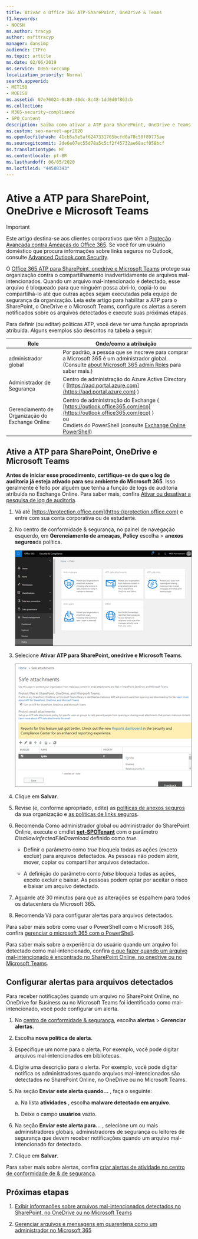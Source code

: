 ```yaml
---
title: Ativar o Office 365 ATP-SharePoint, OneDrive & Teams
f1.keywords:
- NOCSH
ms.author: tracyp
author: msfttracyp
manager: dansimp
audience: ITPro
ms.topic: article
ms.date: 02/06/2019
ms.service: O365-seccomp
localization_priority: Normal
search.appverid:
- MET150
- MOE150
ms.assetid: 07e76024-0c80-40dc-8c48-1dd0d0f863cb
ms.collection:
- M365-security-compliance
- SPO_Content
description: Saiba como ativar a ATP para SharePoint, OneDrive e Teams, incluindo como definir alertas para arquivos detectados.
ms.custom: seo-marvel-apr2020
ms.openlocfilehash: 41cb5a5e5af6247331765bcfd0a78c50f89775ae
ms.sourcegitcommit: 2de6e07ec55d78a5c5cf2f45732ae68acf058bcf
ms.translationtype: MT
ms.contentlocale: pt-BR
ms.lasthandoff: 06/05/2020
ms.locfileid: "44588343"
---
```

# <a name="turn-on-atp-for-sharepoint-onedrive-and-microsoft-teams"></a>Ative a ATP para SharePoint, OneDrive e Microsoft Teams

> [!IMPORTANT]
> Este artigo destina-se aos clientes corporativos que têm a [Proteção Avançada contra Ameaças do Office 365](office-365-atp.md). Se você for um usuário doméstico que procura informações sobre links seguros no Outlook, consulte [Advanced Outlook.com Security](https://support.microsoft.com/office/882d2243-eab9-4545-a58a-b36fee4a46e2).

O [Office 365 ATP para SharePoint, onedrive e Microsoft Teams](atp-for-spo-odb-and-teams.md) protege sua organização contra o compartilhamento inadvertidamente de arquivos mal-intencionados. Quando um arquivo mal-intencionado é detectado, esse arquivo é bloqueado para que ninguém possa abri-lo, copiá-lo ou compartilhá-lo até que outras ações sejam executadas pela equipe de segurança da organização. Leia este artigo para habilitar a ATP para o SharePoint, o OneDrive e o Microsoft Teams, configure os alertas a serem notificados sobre os arquivos detectados e execute suas próximas etapas.

Para definir (ou editar) políticas ATP, você deve ter uma função apropriada atribuída. Alguns exemplos são descritos na tabela a seguir:

|Role|Onde/como a atribuição|
|---------|---------|
|administrador global|Por padrão, a pessoa que se inscreve para comprar a Microsoft 365 é um administrador global. (Consulte [about Microsoft 365 admin Roles](https://docs.microsoft.com/microsoft-365/admin/add-users/about-admin-roles) para saber mais.)|
|Administrador de Segurança|Centro de administração do Azure Active Directory ( [https://aad.portal.azure.com](https://aad.portal.azure.com) )|
|Gerenciamento de Organização do Exchange Online|Centro de administração do Exchange ( [https://outlook.office365.com/ecp](https://outlook.office365.com/ecp) ) <br>ou <br>  Cmdlets do PowerShell (consulte [Exchange Online PowerShell](https://docs.microsoft.com/powershell/exchange/exchange-online/exchange-online-powershell))|

## <a name="turn-on-atp-for-sharepoint-onedrive-and-microsoft-teams"></a>Ative a ATP para SharePoint, OneDrive e Microsoft Teams

**Antes de iniciar esse procedimento, certifique-se de que o log de auditoria já esteja ativado para seu ambiente do Microsoft 365**. Isso geralmente é feito por alguém que tenha a função de logs de auditoria atribuída no Exchange Online. Para saber mais, confira [Ativar ou desativar a pesquisa de log de auditoria](../../compliance/turn-audit-log-search-on-or-off.md).

1. Vá até [https://protection.office.com](https://protection.office.com) e entre com sua conta corporativa ou de estudante.

2. No centro de conformidade & segurança, no painel de navegação esquerdo, em **Gerenciamento de ameaças**, **Policy** escolha \> **anexos seguros**da política.

   ![No centro de conformidade & segurança, escolha política de gerenciamento de ameaças \>](../../media/08849c91-f043-4cd1-a55e-d440c86442f2.png)

3. Selecione **Ativar ATP para SharePoint, onedrive e Microsoft Teams**.

   ![Ativar a proteção avançada contra ameaças para o SharePoint Online, o OneDrive for Business e o Microsoft Teams](../../media/48cfaace-59cc-4e60-bf86-05ff6b99bdbf.png)

4. Clique em **Salvar**.

5. Revise (e, conforme apropriado, edite) as [políticas de anexos seguros](set-up-atp-safe-attachments-policies.md) da sua organização e [as políticas de links seguros](set-up-atp-safe-links-policies.md).

6. Recomenda Como administrador global ou administrador do SharePoint Online, execute o cmdlet **[set-SPOTenant](https://docs.microsoft.com/powershell/module/sharepoint-online/Set-SPOTenant)** com o parâmetro _DisallowInfectedFileDownload_ definido como *true*.

   - Definir o parâmetro como *true* bloqueia todas as ações (exceto excluir) para arquivos detectados. As pessoas não podem abrir, mover, copiar ou compartilhar arquivos detectados.

   - A definição do parâmetro como *false* bloqueia todas as ações, exceto excluir e baixar. As pessoas podem optar por aceitar o risco e baixar um arquivo detectado.

7. Aguarde até 30 minutos para que as alterações se espalhem para todos os datacenters da Microsoft 365.

8. Recomenda Vá para configurar alertas para arquivos detectados.

Para saber mais sobre como usar o PowerShell com o Microsoft 365, confira [gerenciar o microsoft 365 com o PowerShell](https://docs.microsoft.com/office365/enterprise/powershell/manage-office-365-with-office-365-powershell).

Para saber mais sobre a experiência do usuário quando um arquivo foi detectado como mal-intencionado, confira [o que fazer quando um arquivo mal-intencionado é encontrado no SharePoint Online, no onedrive ou no Microsoft Teams](https://support.microsoft.com/en-us/office/what-to-do-when-a-malicious-file-is-found-in-sharepoint-online-onedrive-or-microsoft-teams-01e902ad-a903-4e0f-b093-1e1ac0c37ad2).

## <a name="set-up-alerts-for-detected-files"></a>Configurar alertas para arquivos detectados

Para receber notificações quando um arquivo no SharePoint Online, no OneDrive for Business ou no Microsoft Teams foi identificado como mal-intencionado, você pode configurar um alerta.

1. No [centro de conformidade & segurança](https://protection.office.com), escolha **alertas** \> **Gerenciar alertas**.

2. Escolha **nova política de alerta**.

3. Especifique um nome para o alerta. Por exemplo, você pode digitar arquivos mal-intencionados em bibliotecas.

4. Digite uma descrição para o alerta. Por exemplo, você pode digitar notifica os administradores quando arquivos mal-intencionados são detectados no SharePoint Online, no OneDrive ou no Microsoft Teams.

5. Na seção **Enviar este alerta quando...** , faça o seguinte:

   a. Na lista **atividades** , escolha **malware detectado em arquivo**.

   b. Deixe o campo **usuários** vazio.

6. Na seção **Enviar este alerta para...** , selecione um ou mais administradores globais, administradores de segurança ou leitores de segurança que devem receber notificações quando um arquivo mal-intencionado for detectado.

7. Clique em **Salvar**.

Para saber mais sobre alertas, confira [criar alertas de atividade no centro de conformidade de & de segurança](../../compliance/create-activity-alerts.md).

## <a name="next-steps"></a>Próximas etapas

1. [Exibir informações sobre arquivos mal-intencionados detectados no SharePoint, no OneDrive ou no Microsoft Teams](malicious-files-detected-in-spo-odb-or-teams.md)

2. [Gerenciar arquivos e mensagens em quarentena como um administrador no Microsoft 365](manage-quarantined-messages-and-files.md)
